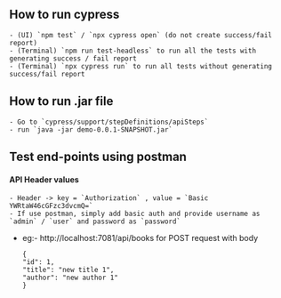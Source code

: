 ## How to run cypress
    - (UI) `npm test` / `npx cypress open` (do not create success/fail report)
    - (Terminal) `npm run test-headless` to run all the tests with generating success / fail report
    - (Terminal) `npx cypress run` to run all tests without generating success/fail report

## How to run .jar file
    - Go to `cypress/support/stepDefinitions/apiSteps`
    - run `java -jar demo-0.0.1-SNAPSHOT.jar`

## Test end-points using postman

#### API Header values
    - Header -> key = `Authorization` , value = `Basic YWRtaW46cGFzc3dvcmQ=`
    - If use postman, simply add basic auth and provide username as `admin` / `user` and password as `password`

- eg:- http://localhost:7081/api/books for POST request with body
    ```
    {
    "id": 1,
    "title": "new title 1",
    "author": "new author 1"
    }

    ```